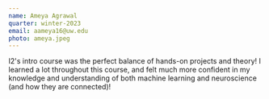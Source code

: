 ```yaml
---
name: Ameya Agrawal
quarter: winter-2023
email: aameya16@uw.edu
photo: ameya.jpeg
---
```


I2's intro course was the perfect balance of hands-on projects and theory! I learned a lot throughout this course, and felt much more confident in my knowledge and understanding of both machine learning and neuroscience (and how they are connected)!
